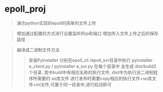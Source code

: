 # epoll_proj
>演示python实现的epoll的简单的文件上传

>增加通过配置的方式进行设置监听的ip和端口
>增加传入文件上传之后的保存路径

>编译成二进制文件方法
>>安装Pyinstaller
>>分别在epoll_cli /epoll_svr目录中执行 pyinstaller e_client.py  / pyinstaller e_svr.py
>>在每个目录中 会生成 dist/build2个目录,
    其中build中有相应名称的执行文件,
    dist中为执行该二进制程序所需要的.so库文件
>>进行发布时需要copy相应的执行文件+so库文件+ini文件,可置于同一目录中,进行启动即可
